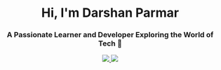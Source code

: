 
<h1 align="center">Hi, I'm Darshan Parmar</h1>
<h3 align="center">A Passionate Learner and Developer Exploring the World of Tech 🚀</h3>


<p align="center">
  <a href="https://www.linkedin.com/in/parmar-darshan/">
    <img src="https://img.shields.io/badge/-LinkedIn-0A66C2?style=for-the-badge&logo=linkedin&logoColor=white"/>
  </a>
  <a href="mailto:darshan0302parmar@gmail.com">
    <img src="https://img.shields.io/badge/-Gmail-D14836?style=for-the-badge&logo=gmail&logoColor=white"/>
  </a>
</p>



